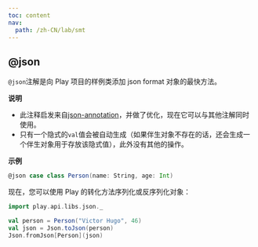 ```yaml
---
toc: content
nav:
  path: /zh-CN/lab/smt
---
```


## @json

`@json`注解是向 Play 项目的样例类添加 json format 对象的最快方法。

**说明**

- 此注释启发来自[json-annotation](https://github.com/kifi/json-annotation)，并做了优化，现在它可以与其他注解同时使用。
- 只有一个隐式的`val`值会被自动生成（如果伴生对象不存在的话，还会生成一个伴生对象用于存放该隐式值），此外没有其他的操作。

**示例**

```scala
@json case class Person(name: String, age: Int)
```

现在，您可以使用 Play 的转化方法序列化或反序列化对象：

```scala
import play.api.libs.json._

val person = Person("Victor Hugo", 46)
val json = Json.toJson(person)
Json.fromJson[Person](json)
```
